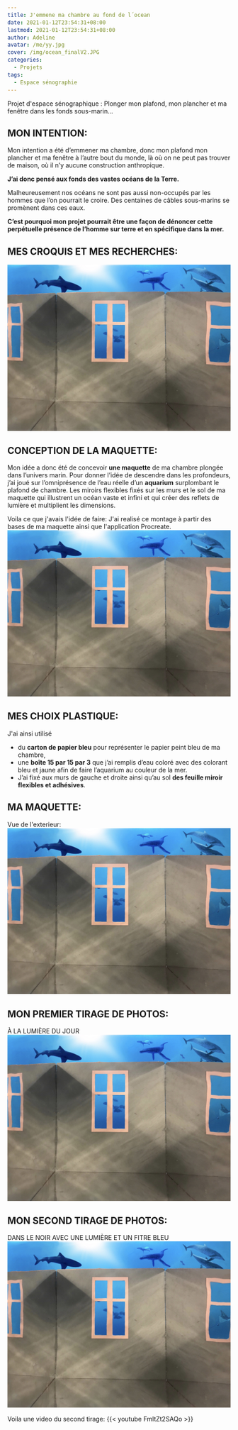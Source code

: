 ```yaml
---
title: J'emmene ma chambre au fond de l´ocean
date: 2021-01-12T23:54:31+08:00
lastmod: 2021-01-12T23:54:31+08:00
author: Adeline
avatar: /me/yy.jpg
cover: /img/ocean_finalV2.JPG
categories:
  - Projets
tags:
  - Espace sénographie
---
```


Projet d'espace sénographique : 
Plonger mon plafond, mon plancher et ma fenêtre dans les fonds sous-marin...

<!--more-->

## MON INTENTION:

Mon intention a été d’emmener ma chambre, donc mon plafond mon plancher et ma fenêtre à l’autre bout du monde, là où on ne peut pas trouver de maison, où il n’y aucune construction anthropique. 

**J’ai donc pensé aux fonds des vastes océans de la Terre.**

Malheureusement nos océans ne sont pas aussi non-occupés par les hommes que l’on pourrait le croire. Des centaines de câbles sous-marins se promènent dans ces eaux.

**C’est pourquoi mon projet pourrait être une façon de dénoncer cette perpétuelle présence de l’homme sur terre et en spécifique dans la mer.**

## MES CROQUIS ET MES RECHERCHES:
![Super image](/img/ocean_final.jpg)

## CONCEPTION DE LA MAQUETTE:
Mon idée a donc été de concevoir **une maquette** de ma chambre plongée dans l’univers marin.
Pour donner l’idée de descendre dans les profondeurs, j’ai joué sur l’omniprésence de l’eau réelle d’un **aquarium** surplombant le plafond de chambre. Les miroirs flexibles fixés sur les murs et le sol de ma maquette qui illustrent un océan vaste et infini et qui créer des reflets de lumière et multiplient les dimensions.

Voila ce que j'avais l'idée de faire:
J'ai realisé ce montage à partir des bases de ma maquette ainsi que l'application Procreate.
![Super image](/img/ocean_final.jpg)

## MES CHOIX PLASTIQUE:
J'ai ainsi utilisé
- du **carton de papier bleu** pour représenter le papier peint bleu de ma chambre,
- une **boîte 15 par 15 par 3** que j’ai remplis d’eau coloré avec des colorant bleu et jaune afin de faire l’aquarium au couleur de la mer.
- J’ai fixé aux murs de gauche et droite ainsi qu’au sol **des feuille miroir flexibles et adhésives**. 

## MA MAQUETTE:

Vue de l'exterieur:
![Super image](/img/ocean_final.jpg)


## MON PREMIER TIRAGE DE PHOTOS:
À LA LUMIÈRE DU JOUR
![Super image](/img/ocean_final.jpg)

## MON SECOND TIRAGE DE PHOTOS:
DANS LE NOIR AVEC UNE LUMIÈRE ET UN FITRE BLEU
![Super image](/img/ocean_final.jpg)


Voila une video du second tirage:
{{< youtube FmltZt2SAQo >}}
